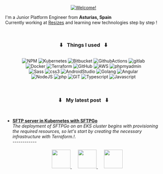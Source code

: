 <div align="center">

[![Welcome!](https://readme-typing-svg.herokuapp.com/?lines=Welcomee!!+🛸;My+name+is+María+👾;&font=ubuntu&color=32a852&center=true)](https://git.io/typing-svg)
</div>



<p>I'm a Junior Platform Engineer from <b>Asturias, Spain</b> &nbsp <img src="https://cdn-icons-png.flaticon.com/512/197/197593.png" width="13"/>
<br>
Currently working at <a href="https://resiz.es/es/">Resizes</a> and learning new technologies step by step !</p>
<br>

<div align="center">
<h3>⬇ &nbsp Things I used &nbsp ⬇ </h3>
<br>
    <img alt="NPM" src="https://img.shields.io/badge/NPM-%23DD0031.svg?style=for-the-badge&logo=npm&logoColor=white&color=orange"/>
    <img alt="Kubernetes" src="https://img.shields.io/badge/kubernetes-%23326ce5.svg?style=for-the-badge&logo=kubernetes&logoColor=white"/>
    <img alt="Bitbucket" src="https://img.shields.io/badge/bitbucket-%23DD0031.svg?style=for-the-badge&logo=bitbucket&logoColor=white"/>
    <img alt="GithubActions" src="https://img.shields.io/badge/github actions-%23326ce5.svg?style=for-the-badge&logo=github-actions&logoColor=white"/>
    <img alt="gitlab" src="https://img.shields.io/badge/GitLab-%23DD0031.svg?style=for-the-badge&logo=gitlab&logoColor=white&color=orange"/>
    <br>
    <img alt="Docker" src="https://img.shields.io/badge/docker-%230db7ed.svg?style=for-the-badge&logo=docker&logoColor=white"/>
    <img alt="Terraform" src="https://img.shields.io/badge/terraform-%235835CC.svg?style=for-the-badge&logo=terraform&logoColor=white"/>
    <img alt="GitHub" src="https://img.shields.io/badge/github-%23121011.svg?style=for-the-badge&logo=github&logoColor=white"/>
    <img alt="AWS" src="https://img.shields.io/badge/AWS-%23FF9900.svg?style=for-the-badge&logo=amazon&logoColor=white"/>
    <img alt="phpmyadmin" src="https://img.shields.io/badge/phpMyAdmin-%235835CC.svg?style=for-the-badge&logo=phpmyadmin&logoColor=white"/>
    <br>
    <img alt="Sass" src="https://img.shields.io/badge/Sass-%23326ce5.svg?style=for-the-badge&logo=sass&logoColor=white&color=violet"/>
    <img alt="css3" src="https://img.shields.io/badge/CSS3-%23039BE5.svg?style=for-the-badge&logo=css3"/>
    <img alt="AndroidStudio" src="https://img.shields.io/badge/android Studio-%2343853D.svg?style=for-the-badge&logo=android-studio&logoColor=white"/>
    <img alt="Golang" src="https://img.shields.io/badge/Golang-%234285F4.svg?style=for-the-badge&logo=go&logoColor=white"/>
    <img alt="Angular" src="https://img.shields.io/badge/angular-%23DD0031.svg?style=for-the-badge&logo=angular&logoColor=white"/>
    <br>
    <img alt="NodeJS" src="https://img.shields.io/badge/node.js-%2343853D.svg?style=for-the-badge&logo=node.js&logoColor=white"/>
    <img alt="php" src="https://img.shields.io/badge/php-%235835CC.svg?style=for-the-badge&logo=php&logoColor=white"/>
    <img alt="GIT" src="https://img.shields.io/badge/Git-%23DD0031.svg?style=for-the-badge&logo=git&logoColor=white&color=orange"/>
    <img alt="Typescript" src="https://img.shields.io/badge/typescript-%23326ce5.svg?style=for-the-badge&logo=typescript&logoColor=white"/>
    <img alt="Javascript" src="https://img.shields.io/badge/Javascript-%23FF9900.svg?style=for-the-badge&logo=javascript&logoColor=white"/>
</div>
 
 <br>
 <br>

<div align="center">
<h3>⬇ &nbsp My latest post &nbsp ⬇ </h3>
<br>
</div>
<ul>
  <li><a href="https://blog.resiz.es/sftp-server-in-kubernetes-with-sftpgo"><b> SFTP server in Kubernetes with SFTPGo</b></a><br/><i>The deployment of SFTPGo on an EKS cluster begins with provisioning the required resources, so let's start by creating the necessary infrastructure with Terraform.!.</i></li>
------------

<br>
<br>

<div align="center">

<a href="mailto:maria@resiz.es" style="margin: 0 10px;">
  <img src="https://img.icons8.com/color/48/000000/gmail.png" width="60">
</a>
<a href="https://www.instagram.com/maria._.126/" style="margin: 0 10px;">
  <img src="https://img.icons8.com/color/48/000000/instagram-new.png" width="60">
</a>
<a href="https://www.linkedin.com/in/maría-garcía-garcía-474964222/" style="margin: 0 10px;">
  <img src="https://img.icons8.com/color/48/000000/linkedin.png" width="60">
</a>

</div>
